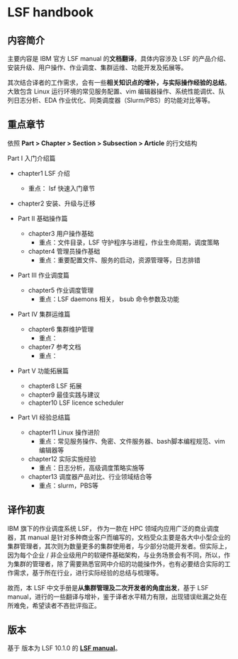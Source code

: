 # LSF handbook

## 内容简介

主要内容是 IBM 官方 LSF manual 的**文档翻译**，具体内容涉及 LSF 的产品介绍、安装升级、用户操作、作业调度、集群运维、功能开发及拓展等。

其次结合译者的工作需求，会有一些**相关知识点的增补，与实际操作经验的总结**。大致包含 Linux 运行环境的常见服务配置、vim 编辑器操作、系统性能调优、队列日志分析、EDA 作业优化、同类调度器（Slurm/PBS）的功能对比等等。



## 重点章节

依照 **Part > Chapter > Section > Subsection > Article** 的行文结构


 Part I 入门介绍篇
  - chapter1 LSF 介绍
    - 重点： lsf 快速入门章节
  - chapter2 安装、升级与迁移
  
- Part II 基础操作篇
  - chapter3 用户操作基础
    - 重点：文件目录，LSF 守护程序与进程，作业生命周期，调度策略
  - chapter4 管理员操作基础
    - 重点：重要配置文件、服务的启动，资源管理等，日志排错

- Part III 作业调度篇
  - chapter5 作业调度管理
    - 重点：LSF daemons 相关， bsub 命令参数及功能

- Part IV 集群运维篇
  - chapter6 集群维护管理
    - 重点：
  - chapter7 参考文档
      - 重点：
  
- Part V 功能拓展篇
  - chapter8 LSF 拓展
  - chapter9 最佳实践与建议
  - chapter10 LSF licence scheduler 
- Part VI 经验总结篇
  - chapter11 Linux 操作进阶
    - 重点：常见服务操作、免密、文件服务器、bash脚本编程规范、vim编辑器等
  - chapter12 实际实施经验
    - 重点：日志分析，高级调度策略实施等
  - chapter13 调度器产品对比、行业领域结合等
    - 重点：slurm，PBS等



## 译作初衷

IBM 旗下的作业调度系统 LSF， 作为一款在 HPC 领域内应用广泛的商业调度器，其 manual 是针对多种商业客户而编写的，文档受众主要是各大中小型企业的集群管理者，其次则为数量更多的集群使用者，与少部分功能开发者。但实际上，因为每个企业 / 非企业级用户的软硬件基础架构，与业务场景会有不同，所以，作为集群的管理者，除了需要熟悉官网中介绍的功能操作外，也有必要结合实际的工作需求，基于所在行业，进行实际经验的总结与梳理等。

故而，本 LSF 中文手册是**从集群管理及二次开发者的角度出发**，基于 LSF manual，进行的一些翻译与增补，鉴于译者水平精力有限，出现错误纰漏之处在所难免，希望读者不吝批评指正。



## 版本

基于 版本为 LSF 10.1.0 的 [**LSF manual**](https://www.ibm.com/support/knowledgecenter/SSWRJV_10.1.0/lsf_welcome/lsf_welcome.html)。











